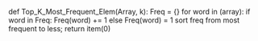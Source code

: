 def Top_K_Most_Frequent_Elem(Array, k):
    Freq = {}
    for word in (array):
        if word in Freq:
            Freq(word) += 1
        else
            Freq(word) = 1
    sort freq from most frequent to less;
    return item(0)
